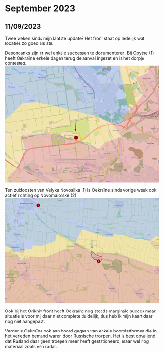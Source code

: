 # September 2023

## 11/09/2023
Twee weken sinds mijn laatste update? Het front staat op redelijk wat locaties zo goed als stil.

Desondanks zijn er wel enkele successen te documenteren. Bij Opytne (1) heeft Oekraïne enkele dagen terug de aanval ingezet en is het dorpje contested.
![Alt text](2023-09-Media/20230911a.png)

Ten zuidoosten van Velyka Novosilka (1) is Oekraïne sinds vorige week ook actief richting op Novomaiorske (2)
![Alt text](2023-09-Media/20230911b.png)

Ook bij het Orikhiv front heeft Oekraïne nog steeds marginale succes maar situatie is voor mij daar niet complete duidelijk, dus heb ik mijn kaart daar nog niet aangepast. 

Verder is Oekraïne ook aan boord gegaan van enkele boorplatformen die in het verleden bemand waren door Russische troepen. Het is best opvallend dat Rusland daar geen troepen meer heeft gestationeerd, maar wel nog materiaal zoals een radar.
